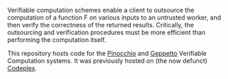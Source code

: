 
Verifiable computation schemes enable a client to outsource the computation of a function F on various inputs to an untrusted worker, and then verify the correctness of the returned results. Critically, the outsourcing and verification procedures must be more efficient than performing the computation itself. 

This repository hosts code for the [Pinocchio](./pinocchio) and [Geppetto](./geppetto) Verifiable Computation systems.  It was previously hosted on (the now defunct) [Codeplex](http://vc.codeplex.com/).
